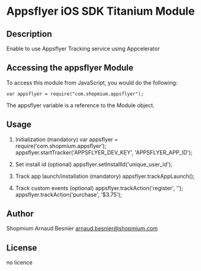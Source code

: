Appsflyer iOS SDK Titanium Module
=================================

## Description

Enable to use Appsflyer Tracking service using Appcelerator

## Accessing the appsflyer Module

To access this module from JavaScript, you would do the following:

	var appsflyer = require("com.shopmium.appsflyer");

The appsflyer variable is a reference to the Module object.

## Usage

1. Initialization (mandatory)
var appsflyer = require('com.shopmium.appsflyer');
appsflyer.startTracker('APPSFLYER_DEV_KEY', 'APPSFLYER_APP_ID');

2. Set install id (optional)
appsflyer.setInstallId('unique_user_id');

3. Track app launch/installation (mandatory)
appsflyer.trackAppLaunch();

4. Track custom events (optional)
appsflyer.trackAction('register', '');
appsflyer.trackAction('purchase', '$3.75');

## Author

Shopmium
Arnaud Besnier
arnaud.besnier@shopmium.com

## License

no licence

